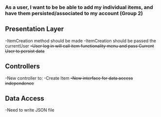 ### As a user, I want to be be able to add my individual items, and have them persisted/associated to my account (Group 2)

## Presentation Layer
-ItemCreation method should be made
-ItemCreation should be passed the currentUser
~~-User log in will call item functionality menu and pass Current User to persist data~~
## Controllers
-New controller to:
    -Create Item
~~-New interface for data access independence~~
## Data Access
-Need to write JSON file